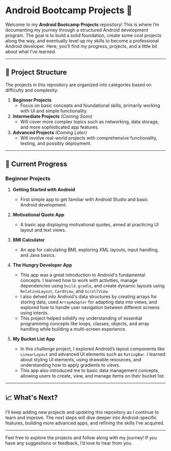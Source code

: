 # Android Bootcamp Projects 🚀

Welcome to my **Android Bootcamp Projects** repository! This is where I’m documenting my journey through a structured Android development program. The goal is to build a solid foundation, create some cool projects along the way, and eventually level up my skills to become a professional Android developer. Here, you’ll find my progress, projects, and a little bit about what I’ve learned.

---

## 📂 Project Structure

The projects in this repository are organized into categories based on difficulty and complexity:

1. **Beginner Projects**  
   - Focus on basic concepts and foundational skills, primarily working with UI and simple functionality.
2. **Intermediate Projects** *(Coming Soon)*  
   - Will cover more complex topics such as networking, data storage, and more sophisticated app features.
3. **Advanced Projects** *(Coming Later)*  
   - Will involve real-world projects with comprehensive functionality, testing, and possibly deployment.

---

## 🌱 Current Progress

### Beginner Projects
1. **Getting Started with Android**  
   - First simple app to get familiar with Android Studio and basic Android development.

2. **Motivational Quote App**  
   - A basic app displaying motivational quotes, aimed at practicing UI layout and text views.

3. **BMI Calculator**  
   - An app for calculating BMI, exploring XML layouts, input handling, and Java basics.

4. **The Hungry Developer App**  
   - This app was a great introduction to Android's fundamental concepts. I learned how to work with activities, manage dependencies using `build.gradle`, and create dynamic layouts using `RelativeLayout`, `CardView`, and `ScrollView`.
   - I also delved into Android's data structures by creating arrays for storing data, used `ArrayAdapter` for adapting data into views, and explored how to handle user navigation between different screens using intents.
   - This project helped solidify my understanding of essential programming concepts like loops, classes, objects, and array handling while building a multi-screen experience.

5. **My Bucket List App**  
   - In this challenge project, I explored Android’s layout components like `LinearLayout` and advanced UI elements such as `RatingBar`. I learned about styling UI elements, using drawable resources, and understanding how to apply gradients to views.
   - This app also introduced me to basic data management concepts, allowing users to create, view, and manage items on their bucket list.

---

## 📈 What's Next?

I’ll keep adding new projects and updating this repository as I continue to learn and improve. The next steps will dive deeper into Android-specific features, building more advanced apps, and refining the skills I’ve acquired.

---

Feel free to explore the projects and follow along with my journey! If you have any suggestions or feedback, I’d love to hear from you.